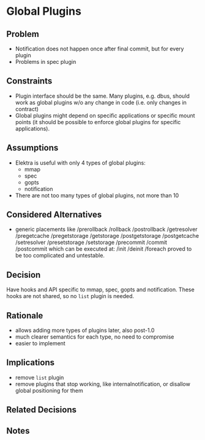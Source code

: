 # Global Plugins

## Problem

- Notification does not happen once after final commit, but for every
  plugin
- Problems in spec plugin

## Constraints

- Plugin interface should be the same. Many plugins, e.g. dbus, should work
  as global plugins w/o any change in code (i.e. only changes
  in contract)
- Global plugins might depend on specific applications or specific
  mount points (it should be possible to enforce global plugins for specific
  applications).

## Assumptions

- Elektra is useful with only 4 types of global plugins:
  - mmap
  - spec
  - gopts
  - notification
- There are not too many types of global plugins, not more than 10

## Considered Alternatives

- generic placements like /prerollback /rollback /postrollback /getresolver
  /pregetcache /pregetstorage /getstorage /postgetstorage /postgetcache
  /setresolver /presetstorage /setstorage /precommit /commit /postcommit
  which can be executed at:
  /init /deinit /foreach
  proved to be too complicated and untestable.

## Decision

Have hooks and API specific to mmap, spec, gopts and notification.
These hooks are not shared, so no `list` plugin is needed.

## Rationale

- allows adding more types of plugins later, also post-1.0
- much clearer semantics for each type, no need to compromise
- easier to implement

## Implications

- remove `list` plugin
- remove plugins that stop working, like internalnotification, or disallow global positioning for them

## Related Decisions

## Notes
